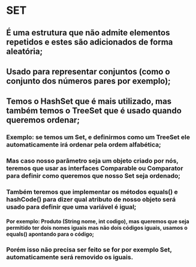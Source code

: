 # SET
## É uma estrutura que não admite elementos repetidos e estes são adicionados de forma aleatória;
## Usado para representar conjuntos (como o conjunto dos números pares por exemplo);
## Temos o HashSet que é mais utilizado, mas também temos o TreeSet que é usado quando queremos ordenar;
### Exemplo: se temos um Set<String>, e definirmos como um TreeSet ele automaticamente irá ordenar pela ordem alfabética;
### Mas caso nosso parâmetro seja um objeto criado por nós, teremos que usar as interfaces Comparable ou Comparator para definir como queremos que nosso Set seja ordenado;
### Também teremos que implementar os métodos equals() e hashCode() para dizer qual atributo de nosso objeto será usado para definir que uma variável é igual;
#### Por exemplo: Produto (String nome, int codigo), mas queremos que seja permitido ter dois nomes iguais mas não dois códigos iguais, usamos o equals() apontando para o código;
### Porém isso não precisa ser feito se for por exemplo Set<Integer>, automaticamente será removido os iguais.
